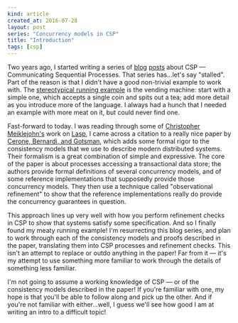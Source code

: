 ```yaml
---
kind: article
created_at: 2016-07-28
layout: post
series: "Concurrency models in CSP"
title: "Introduction"
tags: [csp]
---
```


Two years ago, I started writing a series of [blog](/2014/01/07/intro-to-csp/)
[posts](/2014/02/csp-basics/) about CSP — Communicating Sequential Processes.
That series has...let's say "stalled".  Part of the reason is that I didn't have
a good non-trivial example to work with.  The [stereotypical running
example](https://en.wikipedia.org/wiki/Communicating_sequential_processes#Examples)
is the vending machine: start with a simple one, which accepts a single coin and
spits out a tea; add more detail as you introduce more of the language.  I
always had a hunch that I needed an example with more meat on it, but could
never find one.

Fast-forward to today.  I was reading through some of [Christopher
Meiklejohn's](https://christophermeiklejohn.com/) work on
[Lasp](http://lasp-lang.org/), I came across a citation to a really nice paper
by [Cerone, Bernardi, and
Gotsman](http://drops.dagstuhl.de/opus/volltexte/2015/5375/), which adds some
formal rigor to the consistency models that we use to describe modern
distributed systems.  Their formalism is a great combination of simple and
expressive.  The core of the paper is about processes accessing a transactional
data store; the authors provide formal definitions of several concurrency
models, and of some reference implementations that supposedly provide those
concurrency models.  They then use a technique called "observational refinement"
to show that the reference implementations really do provide the concurrency
guarantees in question.

This approach lines up very well with how you perform refinement checks in CSP
to show that systems satisfy some specification.  And so I finally found my
meaty running example!  I'm resurrecting this blog series, and plan to work
through each of the consistency models and proofs described in the paper,
translating them into CSP processes and refinement checks.  This isn't an
attempt to replace or outdo anything in the paper!  Far from it — it's my
attempt to use something more familiar to work through the details of something
less familiar.

I'm not going to assume a working knowledge of CSP — or of the consistency
models described in the paper!  If you're familiar with one, my hope is that
you'll be able to follow along and pick up the other.  And if you're not
familiar with either...well, I guess we'll see how good I am at writing an intro
to a difficult topic!

